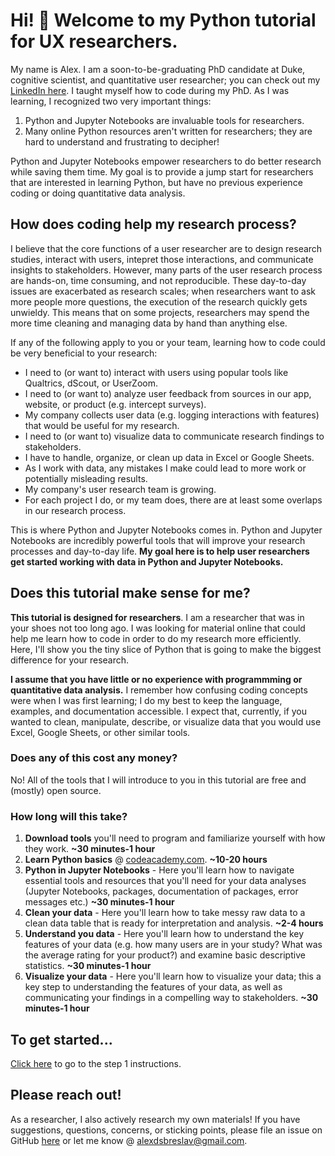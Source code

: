 # Hi! :wave: Welcome to my Python tutorial for UX researchers.
My name is Alex. I am a soon-to-be-graduating PhD candidate at Duke, cognitive scientist, and quantitative user researcher; you can check out my [LinkedIn here](https://www.linkedin.com/in/alexanderbreslav/). I taught myself how to code during my PhD. As I was learning, I recognized two very important things:
1. Python and Jupyter Notebooks are invaluable tools for researchers.
2. Many online Python resources aren't written for researchers; they are hard to understand and frustrating to decipher!

Python and Jupyter Notebooks empower researchers to do better research while saving them time. My goal is to provide a jump start for researchers that are interested in learning Python, but have no previous experience coding or doing quantitative data analysis.

## How does coding help my research process?
I believe that the core functions of a user researcher are to design research studies, interact with users, intepret those interactions, and communicate insights to stakeholders. However, many parts of the user research process are hands-on, time consuming, and not reproducible. These day-to-day issues are exacerbated as research scales; when researchers want to ask more people more questions, the execution of the research quickly gets unwieldy. This means that on some projects, researchers may spend the more time cleaning and managing data by hand than anything else.

If any of the following apply to you or your team, learning how to code could be very beneficial to your research:
- I need to (or want to) interact with users using popular tools like Qualtrics, dScout, or UserZoom.
- I need to (or want to) analyze user feedback from sources in our app, website, or product (e.g. intercept surveys).
- My company collects user data (e.g. logging interactions with features) that would be useful for my research.
- I need to (or want to) visualize data to communicate research findings to stakeholders.
- I have to handle, organize, or clean up data in Excel or Google Sheets.
- As I work with data, any mistakes I make could lead to more work or potentially misleading results.
- My company's user research team is growing.
- For each project I do, or my team does, there are at least some overlaps in our research process.

This is where Python and Jupyter Notebooks comes in. Python and Jupyter Notebooks are incredibly powerful tools that will improve your research processes and day-to-day life. **My goal here is to help user researchers get started working with data in Python and Jupyter Notebooks.** 

## Does this tutorial make sense for me?
**This tutorial is designed for researchers**. I am a researcher that was in your shoes not too long ago. I was looking for material online that could help me learn how to code in order to do my research more efficiently. Here, I'll show you the tiny slice of Python that is going to make the biggest difference for your research. 

**I assume that you have little or no experience with programmming or quantitative data analysis.** I remember how confusing coding concepts were when I was first learning; I do my best to keep the language, examples, and documentation accessible. I expect that, currently, if you wanted to clean, manipulate, describe, or visualize data that you would use Excel, Google Sheets, or other similar tools.

### Does any of this cost any money?
No! All of the tools that I will introduce to you in this tutorial are free and (mostly) open source.
### How long will this take?
1. **Download tools** you'll need to program and familiarize yourself with how they work. **~30 minutes-1 hour**
2. **Learn Python basics** @ [codeacademy.com](https://www.codecademy.com/learn/learn-python). **~10-20 hours**
3. **Python in Jupyter Notebooks** - Here you'll learn how to navigate essential tools and resources that you'll need for your data analyses (Jupyter Notebooks, packages, documentation of packages, error messages etc.) **~30 minutes-1 hour**
4. **Clean your data** - Here you'll learn how to take messy raw data to a clean data table that is ready for interpretation and analysis. **~2-4 hours**
5. **Understand you data** -  Here you'll learn how to understand the key features of your data (e.g. how many users are in your study? What was the average rating for your product?) and examine basic descriptive statistics. **~30 minutes-1 hour**
6. **Visualize your data** - Here you'll learn how to visualize your data; this a key step to understanding the features of your data, as well as communicating your findings in a compelling way to stakeholders. **~30 minutes-1 hour**

## To get started...
[Click here](https://github.com/alexdsbreslav/python_for_uxr/tree/master/step1_download_tools) to go to the step 1 instructions.

## Please reach out!
As a researcher, I also actively research my own materials! If you have suggestions, questions, concerns, or sticking points, please file an issue on GitHub [here](https://github.com/alexdsbreslav/python_for_uxr/issues) or let me know @ alexdsbreslav@gmail.com.
